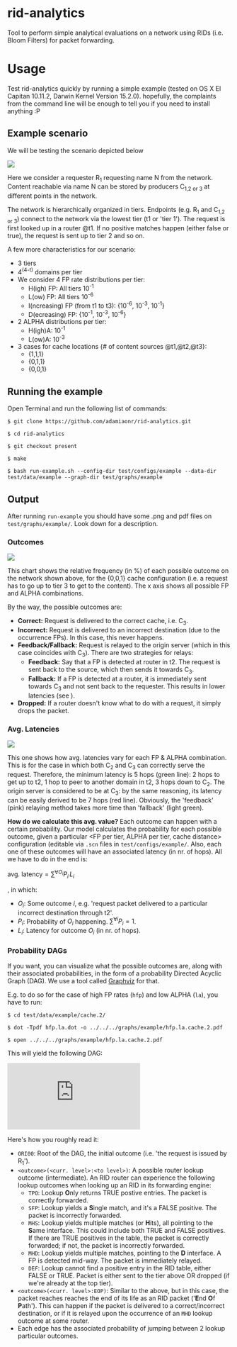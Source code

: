 # rid-analytics
<a name="sec:intro"></a>

Tool to perform simple analytical evaluations on a network using RIDs (i.e. Bloom Filters) for packet forwarding.

# Usage
<a name="sec:usage"></a>

Test rid-analytics quickly by running a simple example (tested on OS X El Capitan 10.11.2, 
Darwin Kernel Version 15.2.0). hopefully, the complaints from the command line will be enough to 
tell you if you need to install anything :P

## Example scenario
<a name="subsec:scn"></a>

We will be testing the scenario depicted below

![](https://www.dropbox.com/s/v2vcngxt2t1gurc/example.png?raw=1)

Here we consider a requester R<sub>1</sub> requesting name N from the network. Content reachable via name N can be stored by producers C<sub>1,2 or 3</sub> at different points in the network.

The network is hierarchically organized in tiers. Endpoints (e.g. R<sub>1</sub> and C<sub>1,2 or 3</sub>) connect to the network via the lowest tier (t1 or 'tier 1'). The request is first looked up in a router @t1. If no positive matches happen (either false or true), the request is sent up to tier 2 and so on.

A few more characteristics for our scenario:

* 3 tiers
* 4<sup>(4-t)</sup> domains per tier
* We consider 4 FP rate distributions per tier:
	* H(igh) FP: All tiers 10<sup>-1</sup>
	* L(ow) FP: All tiers 10<sup>-6</sup>
	* I(ncreasing) FP (from t1 to t3): {10<sup>-6</sup>, 10<sup>-3</sup>, 10<sup>-1</sup>}
	* D(ecreasing) FP: {10<sup>-1</sup>, 10<sup>-3</sup>, 10<sup>-6</sup>}
* 2 ALPHA distributions per tier:
	* H(igh)A: 10<sup>-1</sup>
	* L(ow)A: 10<sup>-3</sup>
* 3 cases for cache locations {# of content sources @t1,@t2,@t3}: 
	* {1,1,1}
	* {0,1,1} 
	* {0,0,1}	

## Running the example
<a name="subsec:run"></a>

Open Terminal and run the following list of commands:

`$ git clone https://github.com/adamiaonr/rid-analytics.git`

`$ cd rid-analytics`

`$ git checkout present`

`$ make`

`$ bash run-example.sh --config-dir test/configs/example --data-dir test/data/example --graph-dir test/graphs/example`

## Output
<a name="subsec:output"></a>

After running `run-example` you should have some .png and pdf files on `test/graphs/example/`. Look down for a description.

### Outcomes
<a name="subsubsec:outcomes"></a>

![](https://www.dropbox.com/s/p0hlgk5jot1ipzc/stackd.cache.3.png?raw=1)

This chart shows the relative frequency (in %) of each possible outcome on the network shown above, for the {0,0,1} cache configuration (i.e. a request has to go up to tier 3 to get to the content). The x axis shows all possible FP and ALPHA combinations. 

By the way, the possible outcomes are:

* **Correct:** Request is delivered to the correct cache, i.e. C<sub>3</sub>.
* **Incorrect:** Request is delivered to an incorrect destination (due to the occurrence FPs). In this case, this never happens.
* **Feedback/Fallback:** Request is relayed to the origin server (which in this case coincides with C<sub>3</sub>). There are two strategies for relays:
	* **Feedback:** Say that a FP is detected at router in t2. The request is sent back to the source, which then sends it towards C<sub>3</sub>.
	* **Fallback:** If a FP is detected at a router, it is immediately sent towards C<sub>3</sub> and not sent back to the requester. This results in lower latencies (see ).
* **Dropped:** If a router doesn't know what to do with a request, it simply drops the packet.

### Avg. Latencies
<a name="subsubsec:avg-lat"></a>

![](https://www.dropbox.com/s/auxh8j6p11fnela/bar.cache.2.png?raw=1)

This one shows how avg. latencies vary for each FP & ALPHA combination. This is for the case in which both C<sub>2</sub> and C<sub>3</sub> can correctly serve the request. Therefore, the minimum latency is 5 hops (green line): 2 hops to get up to t2, 1 hop to peer to another domain in t2, 3 hops down to C<sub>2</sub>. The origin server is considered to be at C<sub>3</sub>: by the same reasoning, its latency can be easily derived to be 7 hops (red line). Obviously, the 'feedback' (pink) relaying method takes more time than 'fallback' (light green).

**How do we calculate this avg. value?** Each outcome can happen with a certain probability. Our model calculates the probability for each possible outcome, given a particular <FP per tier, ALPHA per tier, cache distance> configuration (editable via `.scn` files in `test/configs/example/`. Also, each one of these outcomes will have an associated latency (in nr. of hops). All we have to do in the end is:

$\text{avg. latency}=\sum^{\forall O_i} P_i\,L_i$

, in which:

* $O_i$: Some outcome $i$, e.g. 'request packet delivered to a particular incorrect destination through t2'.
* $P_i$: Probability of $O_i$ happening. $\sum^{\forall i} P_i = 1$.
* $L_i$: Latency for outcome $O_i$ (in nr. of hops).

### Probability DAGs
<a name="subsubsec:prob-dag"></a>

If you want, you can visualize what the possible outcomes are, along with their associated probabilities, in the form of a probability Directed Acyclic Graph (DAG). We use a tool called [Graphviz](http://www.graphviz.org/) for that. 

E.g. to do so for the case of high FP rates (`hfp`) and low ALPHA (`la`), you have to run:

`$ cd test/data/example/cache.2/`

`$ dot -Tpdf hfp.la.dot -o ../../../graphs/example/hfp.la.cache.2.pdf`

`$ open ../../../graphs/example/hfp.la.cache.2.pdf`

This will yield the following DAG:

![](https://www.dropbox.com/s/85aqi1cgp4f43zr/hfp.la.cache.2.pdf?raw=1)

Here's how you roughly read it:

* `ORI00`: Root of the DAG, the initial outcome (i.e. 'the request is issued by R<sub>1</sub>').
* `<outcome>(<curr. level>:<to level>)`: A possible router lookup outcome (intermediate). An RID router can experience the following lookup outcomes when looking up an RID in its forwarding engine:
	* `TPO`: Lookup **O**nly returns TRUE postive entries. The packet is correctly forwarded.
	* `SFP`: Lookup yields a **S**ingle match, and it's a FALSE positive. The packet is incorrectly forwarded.
	* `MHS`: Lookup yields multiple matches (or **H**its), all pointing to the **S**ame interface. This could include both TRUE and FALSE positives. If there are TRUE positives in the table, the packet is correctly forwarded; if not, the packet is incorrectly forwarded.
	* `MHD`: Lookup yields multiple matches, pointing to the **D** interface. A FP is detected mid-way. The packet is immediately relayed.
	* `DEF`: Lookup cannot find a positive entry in the RID table, either FALSE or TRUE. Packet is either sent to the tier above OR dropped (if we're already at the top tier). 
* `<outcome>(<curr. level>:EOP)`: Similar to the above, but in this case, the packet reaches reaches the end of its life as an RID packet ('**E**nd **O**f **P**ath'). This can happen if the packet is delivered to a correct/incorrect destination, or if it is relayed upon the occurrence of an `MHD` lookup outcome at some router.
* Each edge has the associated probability of jumping between 2 lookup particular outcomes.